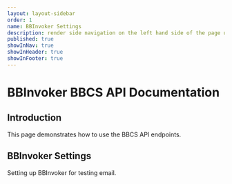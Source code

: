 ```yaml
---
layout: layout-sidebar
order: 1
name: BBInvoker Settings
description: render side navigation on the left hand side of the page using H2 tags
published: true
showInNav: true
showInHeader: true
showInFooter: true
---
```



# BBInvoker BBCS API Documentation #

## Introduction 

This page demonstrates how to use the BBCS API endpoints.

## BBInvoker Settings

Setting up BBInvoker for testing email.